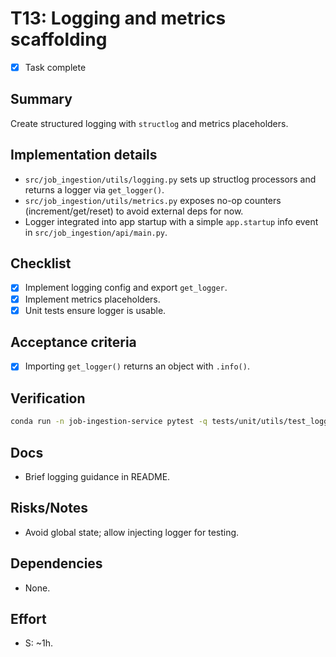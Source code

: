 # T13: Logging and metrics scaffolding

- [x] Task complete

## Summary
Create structured logging with `structlog` and metrics placeholders.

## Implementation details
- `src/job_ingestion/utils/logging.py` sets up structlog processors and returns a logger via `get_logger()`.
- `src/job_ingestion/utils/metrics.py` exposes no-op counters (increment/get/reset) to avoid external deps for now.
- Logger integrated into app startup with a simple `app.startup` info event in `src/job_ingestion/api/main.py`.

## Checklist
- [x] Implement logging config and export `get_logger`.
- [x] Implement metrics placeholders.
- [x] Unit tests ensure logger is usable.

## Acceptance criteria
- [x] Importing `get_logger()` returns an object with `.info()`.

## Verification
```bash
conda run -n job-ingestion-service pytest -q tests/unit/utils/test_logging.py
```

## Docs
- Brief logging guidance in README.

## Risks/Notes
- Avoid global state; allow injecting logger for testing.

## Dependencies
- None.

## Effort
- S: ~1h.
